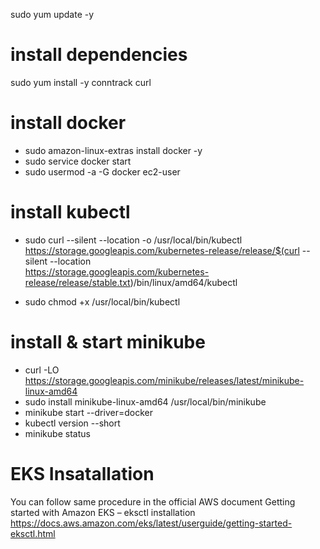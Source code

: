 sudo yum update -y

# install dependencies

sudo yum install -y conntrack curl

# install docker

- sudo amazon-linux-extras install docker -y
- sudo service docker start
- sudo usermod -a -G docker ec2-user

# install kubectl
- sudo curl --silent --location -o /usr/local/bin/kubectl \
    https://storage.googleapis.com/kubernetes-release/release/$(curl --silent --location \
    https://storage.googleapis.com/kubernetes-release/release/stable.txt)/bin/linux/amd64/kubectl
    
- sudo chmod +x /usr/local/bin/kubectl

# install & start minikube
- curl -LO https://storage.googleapis.com/minikube/releases/latest/minikube-linux-amd64
- sudo install minikube-linux-amd64 /usr/local/bin/minikube
- minikube start --driver=docker
- kubectl version --short
- minikube status

# EKS Insatallation
You can follow same procedure in the official AWS document Getting started with Amazon EKS – eksctl installation
https://docs.aws.amazon.com/eks/latest/userguide/getting-started-eksctl.html

